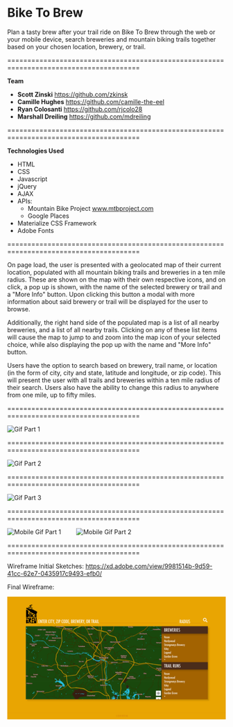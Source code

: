 # Bike To Brew

Plan a tasty brew after your trail ride on Bike To Brew through the web or your mobile device, search breweries and mountain biking trails together based on your chosen location, brewery, or trail.

=======================================================================================

**Team**
- **Scott Zinski** https://github.com/zkinsk
- **Camille Hughes** https://github.com/camille-the-eel
- **Ryan Colosanti** https://github.com/rjcolo28
- **Marshall Dreiling** https://github.com/mdreiling

=======================================================================================

**Technologies Used**
- HTML
- CSS
- Javascript
- jQuery
- AJAX
- APIs: 
    - Mountain Bike Project www.mtbproject.com
    - Google Places
- Materialize CSS Framework
- Adobe Fonts

=======================================================================================

On page load, the user is presented with a geolocated map of their current location, populated with all mountain biking trails and breweries in a ten mile radius. These are shown on the map with their own respective icons, and on click, a pop up is shown, with the name of the selected brewery or trail and a "More Info" button. Upon clicking this button a modal with more information about said brewery or trail will be displayed for the user to browse.

Additionally, the right hand side of the populated map is a list of all nearby breweries, and a list of all nearby trails. Clicking on any of these list items will cause the map to jump to and zoom into the map icon of your selected choice, while also displaying the pop up with the name and "More Info" button.

Users have the option to search based on brewery, trail name, or location (in the form of city, city and state, latitude and longitude, or zip code). This will present the user with all trails and breweries within a ten mile radius of their search. Users also have the ability to change this radius to anywhere from one mile, up to fifty miles.

=======================================================================================

![Gif Part 1](assets/brew-1.gif)

=======================================================================================

![Gif Part 2](assets/brew-2.gif)

=======================================================================================

![Gif Part 3](assets/brew-3.gif)

=======================================================================================

![Mobile Gif Part 1](assets/brew-mobile-1.gif) &nbsp; &nbsp; &nbsp; &nbsp; ![Mobile Gif Part 2](assets/brew-mobile-2.gif)

=======================================================================================

Wireframe Initial Sketches: https://xd.adobe.com/view/9981514b-9d59-41cc-62e7-0435917c9493-efb0/

Final Wireframe: 

![Final Wireframe](assets/mockups/final_wireframe.png)
